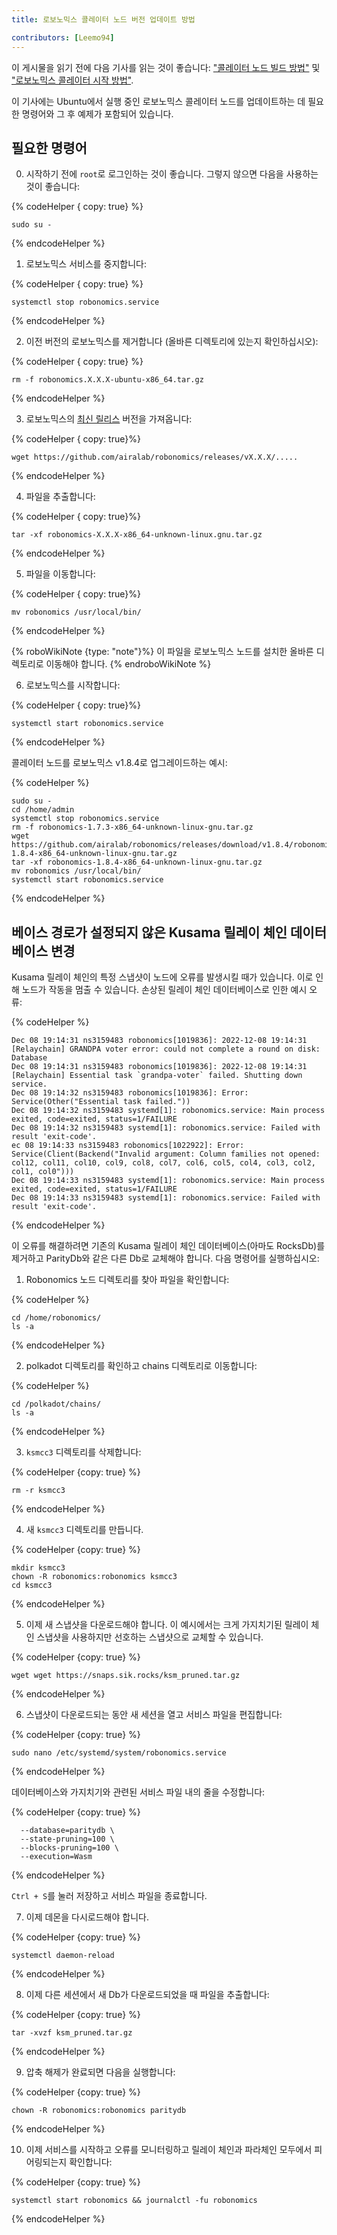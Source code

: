 ```yaml
---
title: 로보노믹스 콜레이터 노드 버전 업데이트 방법

contributors: [Leemo94]
---
```


이 게시물을 읽기 전에 다음 기사를 읽는 것이 좋습니다: ["콜레이터 노드 빌드 방법"](/docs/how-to-build-collator-node) 및 ["로보노믹스 콜레이터 시작 방법"](/docs/how-to-launch-the-robonomics-collator).

이 기사에는 Ubuntu에서 실행 중인 로보노믹스 콜레이터 노드를 업데이트하는 데 필요한 명령어와 그 후 예제가 포함되어 있습니다.

## **필요한 명령어**

0. 시작하기 전에 `root`로 로그인하는 것이 좋습니다. 그렇지 않으면 다음을 사용하는 것이 좋습니다:


{% codeHelper { copy: true} %}

```shell
sudo su -
```

{% endcodeHelper %}

1. 로보노믹스 서비스를 중지합니다:

{% codeHelper { copy: true} %}

```shell
systemctl stop robonomics.service
```

{% endcodeHelper %}


2. 이전 버전의 로보노믹스를 제거합니다 (올바른 디렉토리에 있는지 확인하십시오):

{% codeHelper { copy: true} %}

```shell
rm -f robonomics.X.X.X-ubuntu-x86_64.tar.gz
```

{% endcodeHelper %}

3. 로보노믹스의 [최신 릴리스](https://github.com/airalab/robonomics/releases) 버전을 가져옵니다:


{% codeHelper { copy: true}%}

```shell
wget https://github.com/airalab/robonomics/releases/vX.X.X/.....
```

{% endcodeHelper %}


4. 파일을 추출합니다:

{% codeHelper { copy: true}%}

```shell
tar -xf robonomics-X.X.X-x86_64-unknown-linux.gnu.tar.gz
```

{% endcodeHelper %}


5. 파일을 이동합니다:

{% codeHelper { copy: true}%}

```shell
mv robonomics /usr/local/bin/
```

{% endcodeHelper %}

{% roboWikiNote {type: "note"}%} 이 파일을 로보노믹스 노드를 설치한 올바른 디렉토리로 이동해야 합니다. {% endroboWikiNote %}

6. 로보노믹스를 시작합니다:

{% codeHelper { copy: true}%}

```shell
systemctl start robonomics.service
```

{% endcodeHelper %}

콜레이터 노드를 로보노믹스 v1.8.4로 업그레이드하는 예시:

{% codeHelper %}

```shell
sudo su -
cd /home/admin
systemctl stop robonomics.service
rm -f robonomics-1.7.3-x86_64-unknown-linux-gnu.tar.gz
wget https://github.com/airalab/robonomics/releases/download/v1.8.4/robonomics-1.8.4-x86_64-unknown-linux-gnu.tar.gz
tar -xf robonomics-1.8.4-x86_64-unknown-linux-gnu.tar.gz
mv robonomics /usr/local/bin/
systemctl start robonomics.service

```

{% endcodeHelper %}


## **베이스 경로가 설정되지 않은 Kusama 릴레이 체인 데이터베이스 변경**

Kusama 릴레이 체인의 특정 스냅샷이 노드에 오류를 발생시킬 때가 있습니다. 이로 인해 노드가 작동을 멈출 수 있습니다. 손상된 릴레이 체인 데이터베이스로 인한 예시 오류:


{% codeHelper %}

```shell
Dec 08 19:14:31 ns3159483 robonomics[1019836]: 2022-12-08 19:14:31 [Relaychain] GRANDPA voter error: could not complete a round on disk: Database
Dec 08 19:14:31 ns3159483 robonomics[1019836]: 2022-12-08 19:14:31 [Relaychain] Essential task `grandpa-voter` failed. Shutting down service.
Dec 08 19:14:32 ns3159483 robonomics[1019836]: Error: Service(Other("Essential task failed."))
Dec 08 19:14:32 ns3159483 systemd[1]: robonomics.service: Main process exited, code=exited, status=1/FAILURE
Dec 08 19:14:32 ns3159483 systemd[1]: robonomics.service: Failed with result 'exit-code'.
ec 08 19:14:33 ns3159483 robonomics[1022922]: Error: Service(Client(Backend("Invalid argument: Column families not opened: col12, col11, col10, col9, col8, col7, col6, col5, col4, col3, col2, col1, col0")))
Dec 08 19:14:33 ns3159483 systemd[1]: robonomics.service: Main process exited, code=exited, status=1/FAILURE
Dec 08 19:14:33 ns3159483 systemd[1]: robonomics.service: Failed with result 'exit-code'.
```

{% endcodeHelper %}


이 오류를 해결하려면 기존의 Kusama 릴레이 체인 데이터베이스(아마도 RocksDb)를 제거하고 ParityDb와 같은 다른 Db로 교체해야 합니다. 다음 명령어를 실행하십시오:

1. Robonomics 노드 디렉토리를 찾아 파일을 확인합니다:

{% codeHelper %}

```shell
cd /home/robonomics/
ls -a
```

{% endcodeHelper %}


2. polkadot 디렉토리를 확인하고 chains 디렉토리로 이동합니다:


{% codeHelper %}

```shell
cd /polkadot/chains/
ls -a
```

{% endcodeHelper %}

3. `ksmcc3` 디렉토리를 삭제합니다:


{% codeHelper {copy: true} %}

```shell
rm -r ksmcc3
```

{% endcodeHelper %}


4. 새 `ksmcc3` 디렉토리를 만듭니다.

{% codeHelper {copy: true} %}

```shell
mkdir ksmcc3
chown -R robonomics:robonomics ksmcc3
cd ksmcc3
```

{% endcodeHelper %}

5. 이제 새 스냅샷을 다운로드해야 합니다. 이 예시에서는 크게 가지치기된 릴레이 체인 스냅샷을 사용하지만 선호하는 스냅샷으로 교체할 수 있습니다.


{% codeHelper {copy: true} %}

```shell
wget wget https://snaps.sik.rocks/ksm_pruned.tar.gz
```

{% endcodeHelper %}

6. 스냅샷이 다운로드되는 동안 새 세션을 열고 서비스 파일을 편집합니다:

{% codeHelper {copy: true} %}

```shell
sudo nano /etc/systemd/system/robonomics.service
```

{% endcodeHelper %}

데이터베이스와 가지치기와 관련된 서비스 파일 내의 줄을 수정합니다:


{% codeHelper {copy: true} %}

```shell
  --database=paritydb \
  --state-pruning=100 \
  --blocks-pruning=100 \
  --execution=Wasm
```

{% endcodeHelper %}


`Ctrl + S`를 눌러 저장하고 서비스 파일을 종료합니다.

7. 이제 데몬을 다시로드해야 합니다.

{% codeHelper {copy: true} %}

```shell
systemctl daemon-reload
```

{% endcodeHelper %}


8. 이제 다른 세션에서 새 Db가 다운로드되었을 때 파일을 추출합니다:

{% codeHelper {copy: true} %}

```shell
tar -xvzf ksm_pruned.tar.gz
```

{% endcodeHelper %}


9. 압축 해제가 완료되면 다음을 실행합니다:

{% codeHelper {copy: true} %}

```shell
chown -R robonomics:robonomics paritydb
```

{% endcodeHelper %}

10. 이제 서비스를 시작하고 오류를 모니터링하고 릴레이 체인과 파라체인 모두에서 피어링되는지 확인합니다:

{% codeHelper {copy: true} %}

```shell
systemctl start robonomics && journalctl -fu robonomics
```

{% endcodeHelper %}